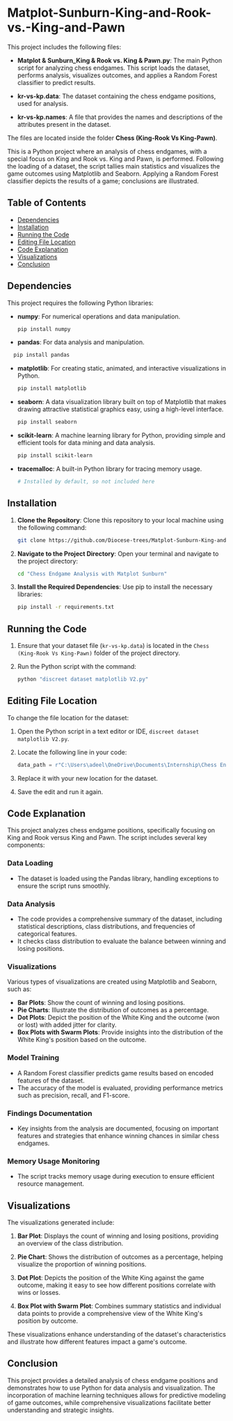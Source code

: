 # Matplot-Sunburn-King-and-Rook-vs.-King-and-Pawn

This project includes the following files:

- **Matplot & Sunburn_King & Rook vs. King & Pawn.py**: The main Python script for analyzing chess endgames. This script loads the dataset, performs analysis, visualizes outcomes, and applies a Random Forest classifier to predict results.

- **kr-vs-kp.data**: The dataset containing the chess endgame positions, used for analysis.

- **kr-vs-kp.names**: A file that provides the names and descriptions of the attributes present in the dataset.

The files are located inside the folder **Chess (King-Rook Vs King-Pawn)**.

This is a Python project where an analysis of chess endgames, with a special focus on King and Rook vs. King and Pawn, is performed. Following the loading of a dataset, the script tallies main statistics and visualizes the game outcomes using Matplotlib and Seaborn. Applying a Random Forest classifier depicts the results of a game; conclusions are illustrated.

## Table of Contents
- [Dependencies](#dependencies)
- [Installation](#installation)
- [Running the Code](#running-the-code)
- [Editing File Location](#editing-file-location)
- [Code Explanation](#code-explanation)
- [Visualizations](#visualizations)
- [Conclusion](#conclusion)

## Dependencies

This project requires the following Python libraries:

- **numpy**: For numerical operations and data manipulation.
  ```bash
  pip install numpy


- **pandas**: For data analysis and manipulation.
```bash
  pip install pandas
  ```

- **matplotlib**: For creating static, animated, and interactive visualizations in Python.
  ```bash
  pip install matplotlib
  ```

- **seaborn**: A data visualization library built on top of Matplotlib that makes drawing attractive statistical graphics easy, using a high-level interface.
  ```bash
  pip install seaborn
  ```

- **scikit-learn**: A machine learning library for Python, providing simple and efficient tools for data mining and data analysis.
  ```bash
  pip install scikit-learn
  ```

- **tracemalloc**: A built-in Python library for tracing memory usage.
  ```bash
  # Installed by default, so not included here
  ```

## Installation

1. **Clone the Repository**: 
   Clone this repository to your local machine using the following command:
   ```bash
   git clone https://github.com/Diocese-trees/Matplot-Sunburn-King-and-Rook-vs.-King-and-Pawn-
   ```

2. **Navigate to the Project Directory**: 
   Open your terminal and navigate to the project directory:
   ```bash
   cd "Chess Endgame Analysis with Matplot Sunburn"
   ```

3. **Install the Required Dependencies**: 
   Use pip to install the necessary libraries:
   ```bash
   pip install -r requirements.txt
   ```

## Running the Code

1. Ensure that your dataset file (`kr-vs-kp.data`) is located in the `Chess (King-Rook Vs King-Pawn)` folder of the project directory.

2. Run the Python script with the command:
   ```bash
   python "discreet dataset matplotlib V2.py"
   ```

## Editing File Location

To change the file location for the dataset:

1. Open the Python script in a text editor or IDE, `discreet dataset matplotlib V2.py`.

2. Locate the following line in your code:
   ```python
   data_path = r"C:\Users\adeel\OneDrive\Documents\Internship\Chess Endgame Analysis with Matplot Sunburn\Chess (King-Rook Vs King-Pawn)"
   ```

3. Replace it with your new location for the dataset.

4. Save the edit and run it again.

## Code Explanation

This project analyzes chess endgame positions, specifically focusing on King and Rook versus King and Pawn. The script includes several key components:

### Data Loading
- The dataset is loaded using the Pandas library, handling exceptions to ensure the script runs smoothly.

### Data Analysis
- The code provides a comprehensive summary of the dataset, including statistical descriptions, class distributions, and frequencies of categorical features.
- It checks class distribution to evaluate the balance between winning and losing positions.

### Visualizations
Various types of visualizations are created using Matplotlib and Seaborn, such as:
- **Bar Plots**: Show the count of winning and losing positions.
- **Pie Charts**: Illustrate the distribution of outcomes as a percentage.
- **Dot Plots**: Depict the position of the White King and the outcome (won or lost) with added jitter for clarity.
- **Box Plots with Swarm Plots**: Provide insights into the distribution of the White King's position based on the outcome.

### Model Training
- A Random Forest classifier predicts game results based on encoded features of the dataset.
- The accuracy of the model is evaluated, providing performance metrics such as precision, recall, and F1-score.

### Findings Documentation
- Key insights from the analysis are documented, focusing on important features and strategies that enhance winning chances in similar chess endgames.

### Memory Usage Monitoring
- The script tracks memory usage during execution to ensure efficient resource management.

## Visualizations

The visualizations generated include:

1. **Bar Plot**: Displays the count of winning and losing positions, providing an overview of the class distribution.
   
2. **Pie Chart**: Shows the distribution of outcomes as a percentage, helping visualize the proportion of winning positions.
   
3. **Dot Plot**: Depicts the position of the White King against the game outcome, making it easy to see how different positions correlate with wins or losses.
   
4. **Box Plot with Swarm Plot**: Combines summary statistics and individual data points to provide a comprehensive view of the White King's position by outcome.

These visualizations enhance understanding of the dataset's characteristics and illustrate how different features impact a game's outcome.

## Conclusion

This project provides a detailed analysis of chess endgame positions and demonstrates how to use Python for data analysis and visualization. The incorporation of machine learning techniques allows for predictive modeling of game outcomes, while comprehensive visualizations facilitate better understanding and strategic insights.
```
